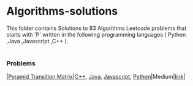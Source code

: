 # Algorithms-solutions
This folder contains Solutions to 83 Algorithms Leetcode problems that starts with 'P' written in the following programming languages ( Python ,Java ,Javascript ,C++ ).<br><br>
### Problems ###
|[Pyramid Transition Matrix](https://github.com/AnasImloul/Leetcode-solutions/tree/main/algorithms/P/Pyramid%20Transition%20Matrix/)|[C++](https://github.com/AnasImloul/Leetcode-solutions/tree/main/algorithms/P/Pyramid%20Transition%20Matrix/Pyramid%20Transition%20Matrix.cpp), [Java](https://github.com/AnasImloul/Leetcode-solutions/tree/main/algorithms/P/Pyramid%20Transition%20Matrix/Pyramid%20Transition%20Matrix.java), [Javascript](https://github.com/AnasImloul/Leetcode-solutions/tree/main/algorithms/P/Pyramid%20Transition%20Matrix/Pyramid%20Transition%20Matrix.js), [Python](https://github.com/AnasImloul/Leetcode-solutions/tree/main/algorithms/P/Pyramid%20Transition%20Matrix/Pyramid%20Transition%20Matrix.py)|Medium|[link](https://leetcode.com/problems/pyramid-transition-matrix)|